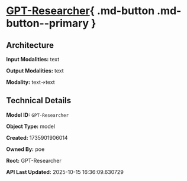 # [GPT-Researcher](https://poe.com/GPT-Researcher){ .md-button .md-button--primary }

## Architecture

**Input Modalities:** text

**Output Modalities:** text

**Modality:** text->text


## Technical Details

**Model ID:** `GPT-Researcher`

**Object Type:** model

**Created:** 1735901906014

**Owned By:** poe

**Root:** GPT-Researcher

**API Last Updated:** 2025-10-15 16:36:09.630729

